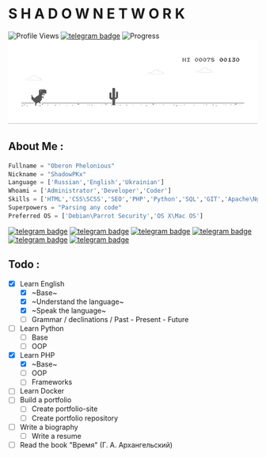 # S H A D O W   N E T W O R K
![Profile Views](https://hits.seeyoufarm.com/api/count/incr/badge.svg?url=https://github.com/ShadowPKx/&title=Profile%20Views)
[![telegram badge](https://img.shields.io/badge/ShadowPKx-30302f?style=flat&logo=telegram)](https://t.me/ShadowPKx)
![Progress](https://progress-bar.dev/420/?scale=15000&title=StartUp&width=507&suffix=$\15000$)
![Dyno](https://github.com/ShadowPKx/ShadowPKx/raw/master/dino.gif) 

## About Me :
```python
Fullname = "Oberon Phelonious"
Nickname = "ShadowPKx"
Language = ['Russian','English','Ukrainian']
Whoami = ['Administrator','Developer','Coder']
Skills = ['HTML','CSS\SCSS','SEO','PHP','Python','SQL','GIT','Apache\Nginx']
Superpowers = "Parsing any code"
Preferred OS = ['Debian\Parrot Security','OS X\Mac OS']
```
[![telegram badge](https://img.shields.io/badge/CONTACT_ME-30302f?style=flat)](https://t.me/ShadowPKx)
[![telegram badge](https://img.shields.io/badge/WEBSITE-30302f?style=flat)](#)
[![telegram badge](https://img.shields.io/badge/SERVICES-30302f?style=flat)](#)
[![telegram badge](https://img.shields.io/badge/PORTFOLIO-30302f?style=flat)](#)
[![telegram badge](https://img.shields.io/badge/BIOGRAPHY-30302f?style=flat)](#)
[![telegram badge](https://img.shields.io/badge/RESUME-30302f?style=flat)](#)

## Todo :
- [X] Learn English
    - [X] ~Base~
    - [X] ~Understand the language~
    - [X] ~Speak the language~
    - [ ] Grammar / declinations / Past - Present - Future
- [ ] Learn Python
    - [ ] Base
    - [ ] OOP
- [X] Learn PHP
    - [X] ~Base~
    - [ ] OOP
    - [ ] Frameworks
- [ ] Learn Docker
- [ ] Build a portfolio
    - [ ] Create portfolio-site
    - [ ] Create portfolio repository
- [ ] Write a biography
    - [ ] Write a resume
- [ ] Read the book "Время" (Г. А. Архангельский)
